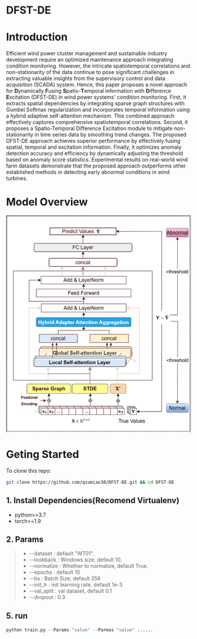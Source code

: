 # DFST-DE
# Introduction
Efficient wind power cluster management and sustainable industry development require an optimized maintenance approach integrating condition monitoring. However, the intricate spatiotemporal correlations and non-stationarity of the data continue to pose significant challenges in extracting valuable insights from the supervisory control and data acquisition (SCADA) system. Hence, this paper proposes a novel approach for **D**ynamically **F**using **S**patio-**T**emporal information with **D**ifference **E**xcitation (DFST-DE) in wind power systems' condition monitoring. First, it extracts spatial dependencies by integrating sparse graph structures with Gumbel Softmax regularization and incorporates temporal information using a hybrid adaptive self-attention mechanism. This combined approach effectively captures comprehensive spatiotemporal correlations. Second, it proposes a Spatio-Temporal Difference Excitation module to mitigate non-stationarity in time series data by smoothing trend changes. The proposed DFST-DE approach achieves superior performance by effectively fusing spatial, temporal and excitation information. Finally, it optimizes anomaly detection accuracy and efficiency by dynamically adjusting the threshold based on anomaly score statistics. Experimental results on real-world wind farm datasets demonstrate that the proposed approach outperforms other established methods in detecting early abnormal conditions in wind turbines.


# Model Overview

![model](https://github.com/qiumiao30/DFST-DE/blob/master/model.png)

# Geting Started
To clone this repo:
```bash
git clone https://github.com/qiumiao30/DFST-DE.git && cd DFST-DE
```


## 1. Install Dependencies(Recomend Virtualenv)

- python>=3.7
- torch>=1.9


## 2. Params

> - --dataset :  default "WT01".
> - --lookback : Windows size, default 10.
> - --normalize : Whether to normalize, default True.
> - --epochs : default 10
> - --bs : Batch Size, default 256
> - --init_lr : init learning rate, default 1e-3
> - --val_split : val dataset, default 0.1
> - --dropout : 0.3

## 5. run

```python
python train.py --Params "value" --Parmas "value" ......
```
